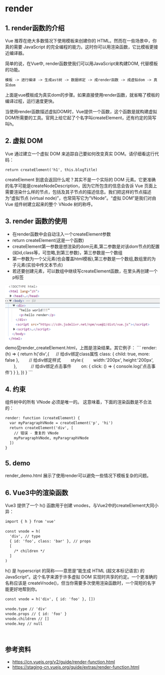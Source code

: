 # render 

## 1. render函数的介绍
Vue 推荐在绝大多数情况下使用模板来创建你的 HTML。然而在一些场景中，你真的需要 JavaScript 的完全编程的能力。这时你可以用渲染函数，它比模板更接近编译器。

简单的说，在Vue中, render函数使我们可以用JavaScript来构建DOM, 代替模板的功能。

```
模板 -> 进行编译 -> 生成ast树 -> 数据绑定 -> 成render函数 -> 成虚拟dom -> 真实dom
```
上面是vue模板成为真实dom的步骤。如果直接使用render函数，就省略了模板的编译过程，运行速度更快。

当使用render函数描述虚拟DOM时，Vue提供一个函数，这个函数是就构建虚拟DOM所需要的工具。官网上给它起了个名字叫createElement，还有约定的简写叫h。

## 2. 虚拟 DOM
Vue 通过建立一个虚拟 DOM 来追踪自己要如何改变真实 DOM。请仔细看这行代码：
```
return createElement('h1', this.blogTitle)
```
createElement 到底会返回什么呢？其实不是一个实际的 DOM 元素。它更准确的名字可能是createNodeDescription，因为它所包含的信息会告诉 Vue 页面上需要渲染什么样的节点，包括及其子节点的描述信息。我们把这样的节点描述为“虚拟节点 (virtual node)”，也常简写它为“VNode”。“虚拟 DOM”是我们对由 Vue 组件树建立起来的整个 VNode 树的称呼。

## 3. render 函数的使用
- 在render函数中会自动注入一个createElement参数
- return createElement(这是一个函数)
- createElement第一参数是想渲染的dom元素,第二参数是对该dom节点的配置(如id,class等，可忽略,到第三参数)，第三参数是一个数组
- 第一参数为一个父元素(也会覆盖html模板),第三参数是一个数组,数组里的为子元素(实验中传文本节点)
- 若还要创建元素，可以数组中继续写createElement函数，在里头再创建一个p标签
<img src="render createment.PNG" />
demo见render_createElement.html，上图是渲染结果。其它例子：
```
render:(h) => {
  return h('div',{
  　 // 给div绑定class属性
    class: {
      child: true,
      more: false
    },
　　// 给div绑定样式
　　style:{
  　　width:'200px',
      height:'200px',
　　},　
　　// 给div绑定点击事件　　
    on: {
      click: () => {
        console.log('点击事件')
      }
    },
  })
} 
```

## 4. 约束
组件树中的所有 VNode 必须是唯一的。
这意味着，下面的渲染函数是不合法的：
```
render: function (createElement) {
  var myParagraphVNode = createElement('p', 'hi')
  return createElement('div', [
    // 错误 - 重复的 VNode
    myParagraphVNode, myParagraphVNode
  ])
}

```

## 5. demo
render_demo.html 展示了使用render可以避免一些情况下模板复杂的问题。

## 6. Vue3中的渲染函数
Vue3 提供了一个 h() 函数用于创建 vnodes，与Vue2中的createElement大同小异：

```
import { h } from 'vue'

const vnode = h(
  'div', // type
  { id: 'foo', class: 'bar' }, // props
  [
    /* children */
  ]
)
```
h() 是 hyperscript 的简称——意思是“能生成 HTML (超文本标记语言) 的 JavaScript”。这个名字来源于许多虚拟 DOM 实现时共享的约定。一个更准确的名称应该是 createVnode()，但当你需要多次使用渲染函数时，一个简短的名字能更好地帮到你。

```
const vnode = h('div', { id: 'foo' }, [])

vnode.type // 'div'
vnode.props // { id: 'foo' }
vnode.children // []
vnode.key // null
```

<br>

## 参考资料
- https://cn.vuejs.org/v2/guide/render-function.html
- https://staging-cn.vuejs.org/guide/extras/render-function.html